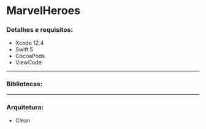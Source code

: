 # MarvelHeroes

### Detalhes e requisitos:
-  Xcode 12.4
-  Swift 5
-  CocoaPods
-  ViewCode

---
### Bibliotecas:

---
### Arquitetura:
- Clean

